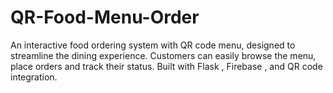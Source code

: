 # QR-Food-Menu-Order
An interactive food ordering system with QR code menu, designed to streamline the dining experience. Customers can easily browse the menu, place orders and track their status.
Built with Flask , Firebase , and QR code integration.
